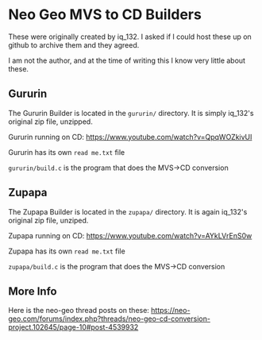 # Neo Geo MVS to CD Builders

These were originally created by iq_132. I asked if I could host these up on github to archive them and they agreed.

I am not the author, and at the time of writing this I know very little about these.

## Gururin

The Gururin Builder is located in the `gururin/` directory. It is simply iq_132's original zip file, unzipped.

Gururin running on CD: https://www.youtube.com/watch?v=QpqWOZkivUI

Gururin has its own `read me.txt` file

`gururin/build.c` is the program that does the MVS->CD conversion

## Zupapa

The Zupapa Builder is located in the `zupapa/` directory. It is again iq_132's original zip file, unziped.

Zupapa running on CD: https://www.youtube.com/watch?v=AYkLVrEnS0w

Zupapa has its own `read me.txt` file

`zupapa/build.c` is the program that does the MVS->CD conversion

## More Info

Here is the neo-geo thread posts on these: https://neo-geo.com/forums/index.php?threads/neo-geo-cd-conversion-project.102645/page-10#post-4539932
